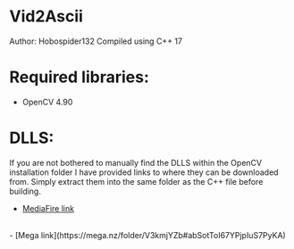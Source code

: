 # Vid2Ascii

Author: Hobospider132
Compiled using C++ 17 

# Required libraries: 

- OpenCV 4.90

# DLLS:
If you are not bothered to manually find the DLLS within the OpenCV installation folder I have provided links to where they can be downloaded from.
Simply extract them into the same folder as the C++ file before building.

- [MediaFire link](https://www.mediafire.com/folder/old29rqqq54os/dlls) 
<br>
- [Mega link](https://mega.nz/folder/V3kmjYZb#abSotToI67YPjpIuS7PyKA)
